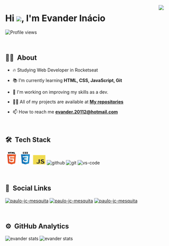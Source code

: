 
<a href="https://evanderinacio.github.io/cracha-nlw" target="blank"><img align="right" height="500em" src="https://raw.githubusercontent.com/gist/EvanderInacio/8a5b15e766fb582e839f94cc036b3256/raw/db42146deb6aadf433645480485cc143b1f764f7/githubCard.svg"/></a>
<h1 align="left">Hi <img src="https://raw.githubusercontent.com/kaueMarques/kaueMarques/master/hi.gif" width="30px">, I'm Evander Inácio</h1>

<p align="left"> <img src="https://komarev.com/ghpvc/?username=EvanderInacio&color=blue" alt="Profile views" /> </p>

<br>

## 🧑🏻 &nbsp;About
- 🔥 Studying Web Developer in Rocketseat
 
- 📚 I’m currently learning **HTML, CSS, JavaScript, Git**
 
- 🚀 I'm working on improving my skills as a dev.
 
- 👨‍💻 All of my projects are available at **[My repositories](https://github.com/EvanderInacio?tab=repositories)**

- 📫 How to reach me **evander.20112@hotmail.com**

<br>

## 🛠 &nbsp;Tech Stack

 <img src="https://raw.githubusercontent.com/devicons/devicon/master/icons/html5/html5-original-wordmark.svg" alt="html5"  width="40" height="40"/> <img src="https://raw.githubusercontent.com/devicons/devicon/master/icons/css3/css3-original-wordmark.svg" alt="css3" width="40" height="40"/> </a>  <img src="https://raw.githubusercontent.com/devicons/devicon/master/icons/javascript/javascript-original.svg" alt="javascript" width="40" height="30"/> </a> <img src="https://raw.githubusercontent.com/EvanderInacio/EvanderInacio/26ff044a2fc4ca9f6153eba5547923f05e9faf6b/images/github.svg" alt="github" width="40" height="33"/> <img src="https://raw.githubusercontent.com/EvanderInacio/EvanderInacio/453eac6a7b80a0a180c970db4b51e3df466da88d/images/git.svg" alt="git" width="40" height="35"/> <img src="https://raw.githubusercontent.com/EvanderInacio/EvanderInacio/e25d715e6c3aeb692fb8b12dab7c7cd87b51b677/images/visual-studio-code.svg" alt="vs-code" width="40" height="35"/>
 
<br>

## 📱 &nbsp;Social Links

<a href="https://www.linkedin.com/in/evander-inacio" target="blank"><img align="center" src="https://raw.githubusercontent.com/rahuldkjain/github-profile-readme-generator/master/src/images/icons/Social/linked-in-alt.svg" alt="paulo-jc-mesquita" height="30" width="40" /></a>
<a href="https://twitter.com/Evander_Inacio" target="blank"><img align="center" src="https://raw.githubusercontent.com/EvanderInacio/EvanderInacio/55c6d0de3bb755efff5dd199a52d7e63fbe9f963/images/twitter.svg" alt="paulo-jc-mesquita" height="37" width="40" /></a>
<a href="https://www.facebook.com/evandder.lopes" target="blank"><img align="center" src="https://raw.githubusercontent.com/EvanderInacio/EvanderInacio/55c6d0de3bb755efff5dd199a52d7e63fbe9f963/images/facebook.svg" alt="paulo-jc-mesquita" height="40" width="40" /></a>

<br>

## ⚙️ &nbsp;GitHub Analytics

<img width="530em" src="https://github-readme-stats.vercel.app/api?username=EvanderInacio&show_icons=true=anuraghazra&show_icons=true&theme=algolia" alt="evander stats"/> <img width="530em" src="https://github-readme-stats.vercel.app/api/top-langs/?username=EvanderInacio&layout=compact&theme=algolia" alt="evander stats"/>





<!--
**EvanderInacio/EvanderInacio** is a ✨ _special_ ✨ repository because its `README.md` (this file) appears on your GitHub profile.

Here are some ideas to get you started:

- 🔭 I’m currently working on ...
- 🌱 I’m currently learning ...
- 👯 I’m looking to collaborate on ...
- 🤔 I’m looking for help with ...
- 💬 Ask me about ...
- 📫 How to reach me: ...
- 😄 Pronouns: ...
- ⚡ Fun fact: ...
-->
